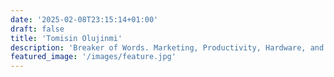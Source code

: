 ```yaml
---
date: '2025-02-08T23:15:14+01:00'
draft: false
title: 'Tomisin Olujinmi'
description: 'Breaker of Words. Marketing, Productivity, Hardware, and Creative Writing'
featured_image: '/images/feature.jpg'
---
```

